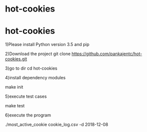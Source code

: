 # hot-cookies
# hot-cookies

1)Please install Python version 3.5 and pip

2)Download the project 
git clone https://github.com/pankajentc/hot-cookies.git

3)go to dir 
cd hot-cookies

4)install dependency modules

make init

5)execute test cases

make test

6)execute the program 

./most_active_cookie cookie_log.csv  -d 2018-12-08



